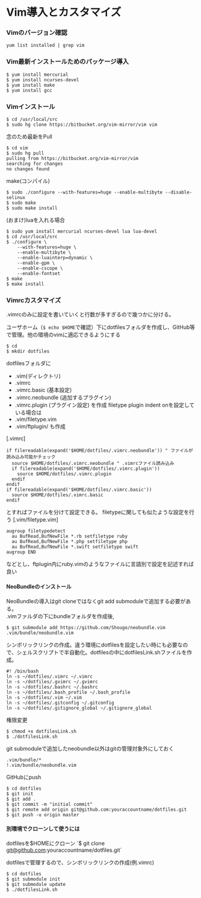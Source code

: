 Vim導入とカスタマイズ
========================
### Vimのバージョン確認
`yum list installed | grep vim`

### Vim最新インストールためのパッケージ導入
```
$ yum install mercurial
$ yum install ncurses-devel
$ yum install make
$ yum install gcc
```

### Vimインストール
```
$ cd /usr/local/src
$ sudo hg clone https://bitbucket.org/vim-mirror/vim vim
```
念のため最新をPull
```
$ cd vim
$ sudo hg pull
pulling from https://bitbucket.org/vim-mirror/vim
searching for changes
no changes found
```
make(コンパイル)
```
$ sudo ./configure --with-features=huge --enable-multibyte --disable-selinux
$ sudo make
$ sudo make install
```
(おまけ)luaを入れる場合
```
$ sudo yum install mercurial ncurses-devel lua lua-devel
$ cd /usr/local/src
$ ./configure \
    --with-features=huge \
    --enable-multibyte \
    --enable-luainterp=dynamic \
    --enable-gpm \
    --enable-cscope \
    --enable-fontset
$ make
$ make install
```

### Vimrcカスタマイズ
.vimrcのみに設定を書いていくと行数が多すぎるので幾つかに分ける。  

ユーザホーム（`$ echo $HOME`で確認）下にdotfilesフォルダを作成し、GitHub等で管理。他の環境のvimに適応できるようにする
```
$ cd
$ mkdir dotfiles
```
dotfilesフォルダに  
- .vim(ディレクトリ)
- .vimrc
- .vimrc.basic (基本設定)
- .vimrc.neobundle (追加するプラグイン)
- .vimrc.plugin (プラグイン設定)
を作成
filetype plugin indent onを設定している場合は
- .vim/filetype.vim
- .vim/ftplugin/
も作成

[.vimrc]
```
if filereadable(expand('$HOME/dotfiles/.vimrc.neobundle')) " ファイルが読み込み可能かチェック
  source $HOME/dotfiles/.vimrc.neobundle " .vimrcファイル読み込み
  if filereadable(expand('$HOME/dotfiles/.vimrc.plugin'))
    source $HOME/dotfiles/.vimrc.plugin
  endif
endif
if filereadable(expand('$HOME/dotfiles/.vimrc.basic'))
  source $HOME/dotfiles/.vimrc.basic
endif
```
とすればファイルを分けて設定できる。
filetypeに関しても似たような設定を行う
[.vim/filetype.vim]
```
augroup filetypedetect
  au BufRead,BufNewFile *.rb setfiletype ruby
  au BufRead,BufNewFile *.php setfiletype php
  au BufRead,BufNewFile *.swift setfiletype swift
augroup END
```
などとし、ftplugin内にruby.vimのようなファイルに言語別で設定を記述すれば良い

#### NeoBundleのインストール
NeoBundleの導入はgit cloneではなくgit add submoduleで追加する必要がある。  
.vimファルダの下にbundleフォルダを作成後,
```
$ git submodule add https://github.com/Shougo/neobundle.vim .vim/bundle/neobundle.vim
```

シンボリックリンクの作成。違う環境にdotfilesを設定したい時にも必要なので、シェルスクリプトで半自動化。dotfilesの中にdotfilesLink.shファイルを作成。
```
#! /bin/bash
ln -s ~/dotfiles/.vimrc ~/.vimrc
ln -s ~/dotfiles/.gvimrc ~/.gvimrc
ln -s ~/dotfiles/.bashrc ~/.bashrc
ln -s ~/dotfiles/.bash_profile ~/.bash_profile
ln -s ~/dotfiles/.vim ~/.vim
ln -s ~/dotfiles/.gitconfig ~/.gitconfig
ln -s ~/dotfiles/.gitignore_global ~/.gitignore_global
```

権限変更
```
$ chmod +x dotfilesLink.sh
$ ./dotfilesLink.sh
```

git submoduleで追加したneobundle以外はgitの管理対象外にしておく
```
.vim/bundle/*
!.vim/bundle/neobundle.vim
```

GitHubにpush
```
$ cd dotfiles
$ git init
$ git add .
$ git commit -m "initial commit"
$ git remote add origin git@github.com:youraccountname/dotfiles.git
$ git push -u origin master
```

#### 別環境でクローンして使うには
dotfilesを$HOMEにクローン
`$ git clone git@github.com:youraccountname/dotfiles.git`

dotfilesで管理するので、シンボリックリンクの作成(例.vimrc)
```
$ cd dotfiles
$ git submodule init
$ git submodule update
$ ./dotfilesLink.sh
```

